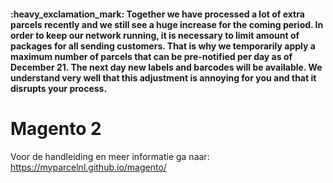 <h4>:heavy_exclamation_mark: Together we have processed a lot of extra parcels recently and we still see a huge increase for the coming period. In order to keep our network running, it is necessary to limit amount of packages for all sending customers. That is why we temporarily apply a maximum number of parcels that can be pre-notified per day as of December 21. The next day new labels and barcodes will be available. We understand very well that this adjustment is annoying for you and that it disrupts your process.</h4>

# Magento 2
Voor de handleiding en meer informatie ga naar: 
https://myparcelnl.github.io/magento/
